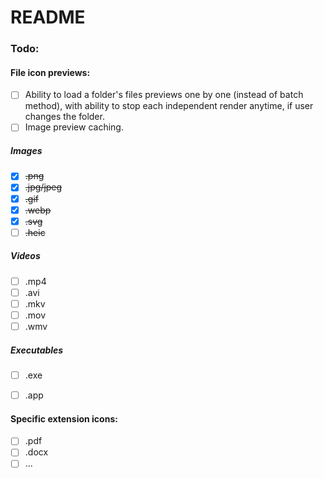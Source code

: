 # README
### Todo:
#### File icon previews:
- [ ] Ability to load a folder's files previews one by one (instead of batch method), with ability to stop each independent render anytime, if user changes the folder.
- [ ] Image preview caching.
##### Images
- [x] ~~.png~~
- [x] ~~.jpg/jpeg~~
- [x] ~~.gif~~
- [x] ~~.webp~~
- [x] ~~.svg~~
- [ ] ~~.heic~~
##### Videos
- [ ] .mp4
- [ ] .avi
- [ ] .mkv
- [ ] .mov
- [ ] .wmv
##### Executables
- [ ] .exe
- [ ] .app


#### Specific extension icons:
- [ ] .pdf
- [ ] .docx
- [ ] ...

